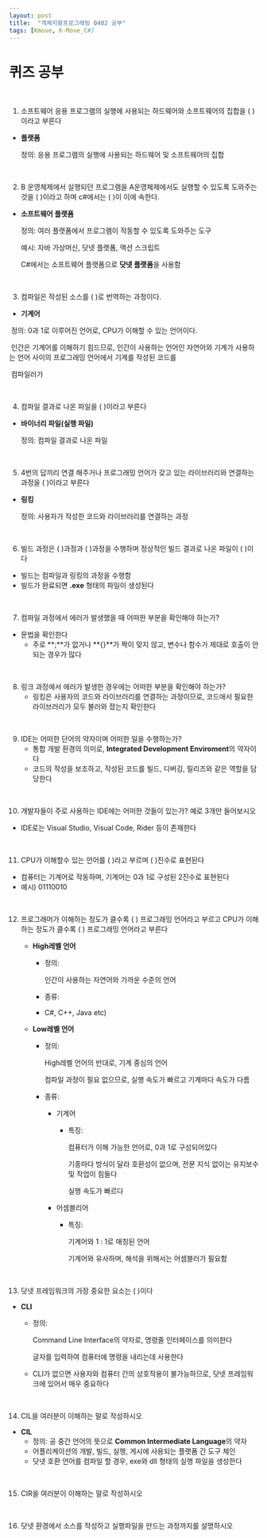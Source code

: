 ```yaml
---
layout: post
title:  "객체지향프로그래밍 0402 공부"
tags: [Kmove, K-Move_C#]
---
```


# 퀴즈 공부

<br>

1. 소프트웨어 응용 프로그램의 실행에 사용되는 하드웨어와 소프트웨어의 집합을 (   )이라고 부른다

- **플랫폼**

  정의: 응용 프로그램의 실행에 사용되는 하드웨어 및 소프트웨어의 집합

  <br>

2. B 운영체제에서 실행되던 프로그램을 A운영체제에서도 실행할 수 있도록 도와주는 것을   (  )이라고 하며  c#에서는 (   )이 이에 속한다.

- **소프트웨어 플랫폼**

  정의: 여러 플랫폼에서 프로그램이 작동할 수 있도록 도와주는 도구

  예시: 자바 가상머신, 닷넷 플랫폼, 액션 스크립트

  C#에서는 소프트웨어 플랫폼으로 **닷넷 플랫폼**을 사용함

  <br/>

3. 컴파일은 작성된 소스를  ( )로 번역하는  과정이다.

- **기계어**

​	정의: 0과 1로 이루어진 언어로, CPU가 이해할 수 있는 언어이다.

​		인간은 기계어를 이해하기 힘드므로, 인간이 사용하는 언어인 자연어와 기계가 사용하는 언어 사이의 프로그래밍 언어에서 기계를 작성된 코드를

​		컴파일러가 

<br/>

4. 컴파일 결과로 나온 파일을 (    )이라고 부른다

- **바이너리 파일(실행 파일)**

  정의: 컴파일 결과로 나온 파일

<br/>

5. 4번의 답끼리 연결 해주거나 프로그래밍 언어가 갖고 있는 라이브러리와 연결하는 과정을 ( )이라고 부른다

- **링킹**

  정의: 사용자가 작성한 코드와 라이브러리를 연결하는 과정

<br/>

6. 빌드 과정은 ( )과정과 ( )과정을 수행하며 정상적인 빌드 결과로 나온 파일이 (      )이다

- 빌드는 컴파일과 링킹의 과정을 수행함
- 빌드가 완료되면 **.exe** 형태의 파일이 생성된다

<br/>

7. 컴파일 과정에서 에러가 발생했을 때 어떠한 부분을 확인해야 하는가?

- 문법을 확인한다
  - 주로 **;**가 없거나 **{}**가 짝이 맞지 않고, 변수나 함수가 제대로 호출이 안되는 경우가 많다

<br/>

8. 링크 과정에서 에러가 발생한 경우에는 어떠한 부분을 확인해야 하는가?
   - 링킹은 사용자의 코드와 라이브러리를 연결하는 과정이므로, 코드애서 필요한 라이브러리가 모두 불러와 졌는지 확인한다

<br/>

9. IDE는 어떠한 단어의 약자이며 어떠한 일을 수행하는가?
   - 통합 개발 환경의 의미로, **Integrated Development Enviroment**의 약자이다
   - 코드의 작성을 보조하고, 작성된 코드를 빌드, 디버깅, 릴리즈와 같은 역할을 담당한다

<br/>

10. 개발자들이 주로 사용하는 IDE에는 어떠한 것들이 있는가? 예로 3개만 들어보시오

- IDE로는 Visual Studio, Visual Code, Rider 등이 존재한다

<br/>

11. CPU가 이해할수 있는 언어를 (  )라고 부르며 (  )진수로 표현된다

- 컴퓨터는 기계어로 작동하며, 기계어는 0과 1로 구성된 2진수로 표현된다
- 예시) 01110010

<br/>

12. 프로그래머가 이해하는 정도가 클수록 ( ) 프로그래밍 언어라고 부르고 CPU가 이해하는 정도가 클수록 ( ) 프로그래밍 언어라고 부른다

    - **High레벨 언어**

      - 정의:

        인간이 사용하는 자연어와 가까운 수준의 언어

      - 종류:

      - C#, C++, Java etc)

    - **Low레벨 언어**

      - 정의:

        High레벨 언어의 반대로, 기계 중심의 언어

        컴파일 과정이 필요 없으므로, 실행 속도가 빠르고 기계마다 속도가 다름

      - 종류:

        - 기계어

          - 특징:

            컴퓨터가 이해 가능한 언어로, 0과 1로 구성되어있다

            기종마다 방식이 달라 호환성이 없으며, 전문 지식 없이는 유지보수 및 작업이 힘들다

            실행 속도가 빠르다

        - 어셈블리어

          - 특징:

            기계어와 1 : 1로 매칭된 언어

            기계어와 유사하며, 해석을 위해서는 어셈블러가 필요함

<br/>

13. 닷넷 프레임워크의 가장 중요한 요소는 (  )이다

- **CLI**

  - 정의:

    Command Line Interface의 약자로, 명령줄 인터페이스를 의미한다

    글자를 입력하여 컴퓨터에 명령을 내리는데 사용한다

  - CLI가 없으면 사용자와 컴퓨터 간의 상호작용이 불가능하므로, 닷넷 프레임워크에 있어서 매우 중요하다

<br/>

14. CIL을 여러분이 이해하는 말로 작성하시오

- **CIL**
  - 정의: 공 중간 언어의 뜻으로 **Common Intermediate Language**의 약자
  - 어플리케이션의 개발, 빌드, 실행, 게시에 사용되는 플랫폼 간 도구 체인
  - 닷넷 호환 언어를 컴파일 할 경우, exe와 dll 형태의 실행 파일을 생성한다

<br/>

15. CIR을 여러분이 이해하는 말로 작성하시오

    

<br/>

16. 닷넷 환경에서 소스를 작성하고 실행파일을 만드는 과정까지를 설명하시오
